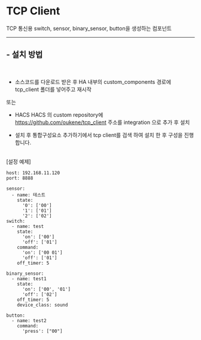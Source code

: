 # TCP Client

TCP 통신용 switch, sensor, binary_sensor, button을 생성하는 컴포넌트

---

## - 설치 방법
</br>

- 소스코드를 다운로드 받은 후 HA 내부의 custom_components 경로에 tcp_client 폴더를 넣어주고 재시작

또는

- HACS
HACS 의 custom repository에 https://github.com/oukene/tcp_client 주소를 integration 으로 추가 후 설치

- 설치 후 통합구성요소 추가하기에서 tcp client를 검색 하여 설치 한 후 구성을 진행합니다.
</br></br>


[설정 예제]


```
host: 192.168.11.120
port: 8888

sensor:
  - name: 테스트
    state:
      '0': ['00']
      '1': ['01']
      '2': ['02']
switch:
  - name: test
    state:
      'on': ['00']
      'off': ['01']
    command:
      'on': ['00 01']
      'off': ['01']
    off_timer: 5

binary_sensor:
  - name: test1
    state:
      'on': ['00', '01']
      'off': ['02']
    off_timer: 5
    device_class: sound

button:
  - name: test2
    command:
      'press': ["00"]

```


